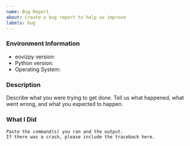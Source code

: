 ```yaml
---
name: Bug Report
about: Create a bug report to help us improve
labels: bug
---
```


<!-- Please search existing issues to avoid creating duplicates. -->

### Environment Information

-   eovizpy version:
-   Python version:
-   Operating System:

### Description

Describe what you were trying to get done.
Tell us what happened, what went wrong, and what you expected to happen.

### What I Did

```
Paste the command(s) you ran and the output.
If there was a crash, please include the traceback here.
```

